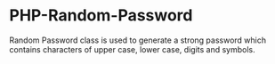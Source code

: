# PHP-Random-Password
Random Password class is used to generate a strong password which contains characters of upper case, lower case, digits and symbols.


